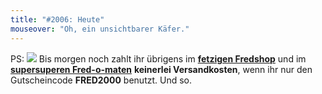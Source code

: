 ```yaml
---
title: "#2006: Heute"
mouseover: "Oh, ein unsichtbarer Käfer."
---
```


PS:
<a href="http://fred-o-mat.spreadshirt.net"><img src="http://www.fonflatter.de/bilder/fred2000.png"></a>
Bis morgen noch zahlt ihr übrigens im <a href="http://fredshop.spreadshirt.net"><strong>fetzigen Fredshop</strong></a> und im <a href="http://fred-o-mat.spreadshirt.net"><strong>supersuperen Fred-o-maten</strong></a> <strong>keinerlei Versandkosten</strong>, wenn ihr nur den Gutscheincode <strong>FRED2000</strong> benutzt.
Und so.
